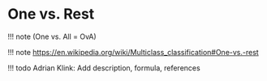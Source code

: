 # One vs. Rest

!!! note
  (One vs. All = OvA)

!!! note 
  https://en.wikipedia.org/wiki/Multiclass_classification#One-vs.-rest
  
!!! todo
  Adrian Klink: Add description, formula, references
